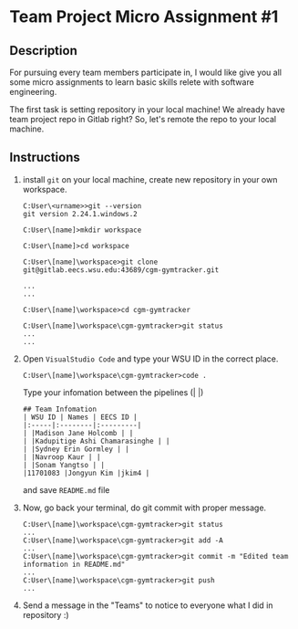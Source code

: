 # Team Project Micro Assignment #1

## Description
For pursuing every team members participate in, I would like give you all some micro assignments to learn basic skills relete with software engineering. 

The first task is setting repository in your local machine! We already have team project repo in Gitlab right? So, let's remote the repo to your local machine.

## Instructions
1. install `git` on your local machine, create new repository in your own workspace.
    ```
    C:User\<urname>>git --version
    git version 2.24.1.windows.2

    C:User\[name]>mkdir workspace

    C:User\[name]>cd workspace

    C:User\[name]\workspace>git clone git@gitlab.eecs.wsu.edu:43689/cgm-gymtracker.git

    ...
    ...

    C:User\[name]\workspace>cd cgm-gymtracker

    C:User\[name]\workspace\cgm-gymtracker>git status
    ...
    ...

    ```
    
2. Open `VisualStudio Code` and type your WSU ID in the correct place.
    ```
    C:User\[name]\workspace\cgm-gymtracker>code .
    ```
    Type your infomation between the pipelines (| |)
    ```
    ## Team Infomation
    | WSU ID | Names | EECS ID |
    |:-----|:--------|:---------|
    | |Madison Jane Holcomb | |
    | |Kadupitige Ashi Chamarasinghe | |
    | |Sydney Erin Gormley | |
    | |Navroop Kaur | |
    | |Sonam Yangtso | |
    |11701083 |Jongyun Kim |jkim4 |
    ```
    and save `README.md` file

3. Now, go back your terminal, do git commit with proper message.
    ```
    C:User\[name]\workspace\cgm-gymtracker>git status
    ...
    C:User\[name]\workspace\cgm-gymtracker>git add -A
    ...
    C:User\[name]\workspace\cgm-gymtracker>git commit -m "Edited team information in README.md"
    ...
    C:User\[name]\workspace\cgm-gymtracker>git push
    ...
    ```

4. Send a message in the "Teams" to notice to everyone what I did in repository :)
   
